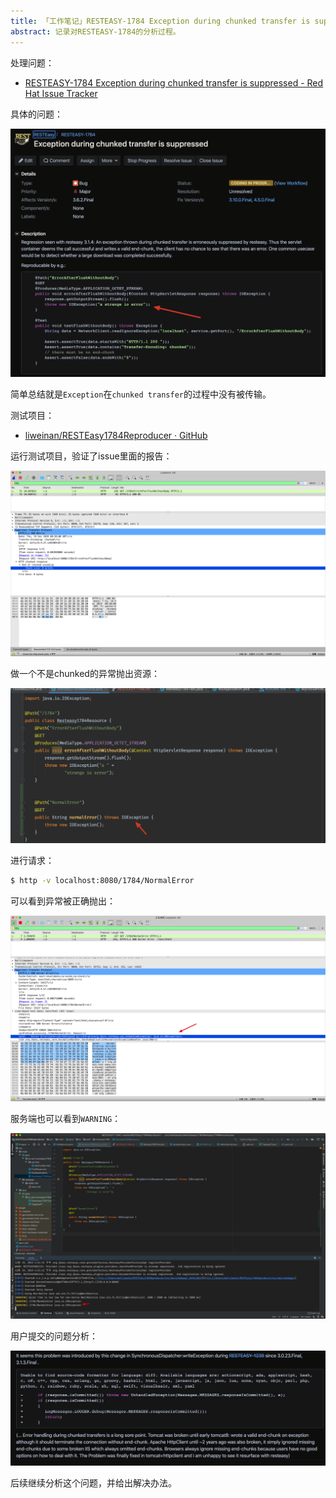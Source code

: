 ```yaml
---
title: 「工作笔记」RESTEASY-1784 Exception during chunked transfer is suppressed
abstract: 记录对RESTEASY-1784的分析过程。
---
```




处理问题：

* [RESTEASY-1784 Exception during chunked transfer is suppressed - Red Hat Issue Tracker](https://issues.redhat.com/browse/RESTEASY-1784)

具体的问题：

![](https://raw.githubusercontent.com/liweinan/blogpic2019_iii/master/dec20/BBC68417-D679-4797-A636-C1A87DAEACEF.png)

简单总结就是`Exception`在`chunked transfer`的过程中没有被传输。

测试项目：

* [liweinan/RESTEasy1784Reproducer · GitHub](https://github.com/liweinan/RESTEasy1784Reproducer)

运行测试项目，验证了issue里面的报告：

![](https://raw.githubusercontent.com/liweinan/blogpic2019_iii/master/dec20/AE61F9F8-297A-4B5B-8B9D-4494D92DCBF3.png)

做一个不是chunked的异常抛出资源：

![](https://raw.githubusercontent.com/liweinan/blogpic2019_iii/master/dec20/AEFE5D75-18D8-42DF-9D23-84B90FB531C4.png)

进行请求：

```bash
$ http -v localhost:8080/1784/NormalError
```

可以看到异常被正确抛出：

![](https://raw.githubusercontent.com/liweinan/blogpic2019_iii/master/dec20/C9C91122-B421-44B1-8F54-B0DC7CB64EE5.png)

服务端也可以看到`WARNING`：

![](https://raw.githubusercontent.com/liweinan/blogpic2019_iii/master/dec20/2D9059DD-7CD4-43D6-AECB-26B3F318DFC3.png)

用户提交的问题分析：

![](https://raw.githubusercontent.com/liweinan/blogpic2019_iii/master/dec20/CA561C92-C3C0-4C01-AD12-9E50C293B9D2.png)

后续继续分析这个问题，并给出解决办法。


